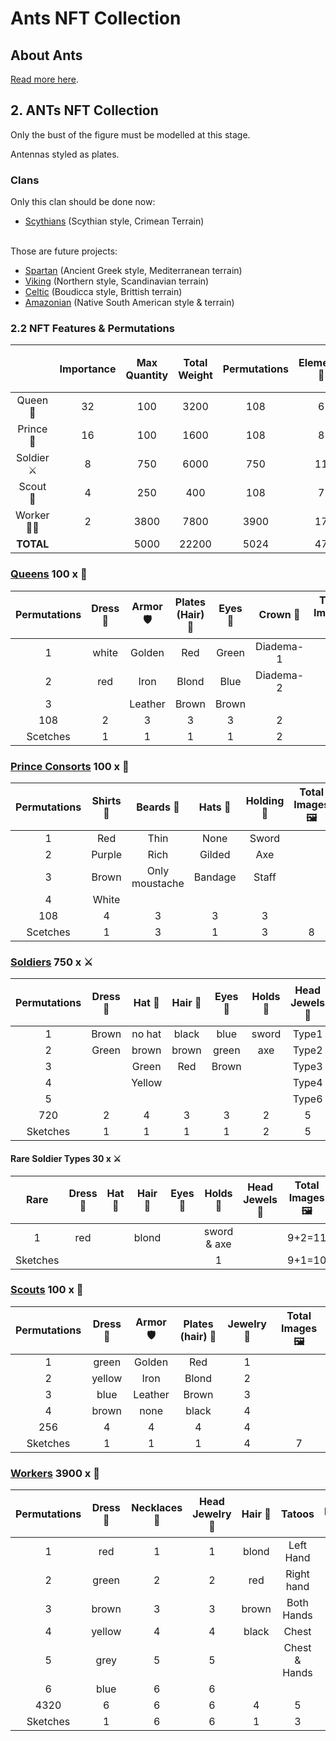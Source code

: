 # Ants NFT Collection

## About Ants

[Read more here](https://github.com/Emmet-Finance/ants/blob/main/AboutAnts.md).

## 2. ANTs NFT Collection

Only the bust of the figure must be modelled at this stage.

Antennas styled as plates.

### Clans
Only this clan should be done now:
+ [Scythians](./StyleExamples/Scythians) (Scythian style, Crimean Terrain)

<br/>Those are future projects:
+ [Spartan](./StyleExamples/Spartan) (Ancient Greek style, Mediterranean terrain)
+ [Viking](./StyleExamples/Viking) (Northern style, Scandinavian terrain)
+ [Celtic](./StyleExamples/Celtic) (Boudicca style, Brittish terrain)
+ [Amazonian](./StyleExamples/Amazoneans) (Native South American style & terrain)

### 2.2 NFT Features & Permutations

||Importance|Max Quantity|Total Weight|Permutations|	Elements 👑 |	Base Characters 🦸‍♀️ |	Total Images 🖼️  |
|:-:|:-:|:-:|:-:|:-:|:-:|:-:|:-:|
|Queen 👸 |	32|	100|	3200|	108|	6|	1|	7|
|Prince 🤴 |	16|	100|	1600|	108|	8|	0|	8|
|Soldier ⚔️ |	8|	750|	6000|	750|	11|	1|	11|
|Scout 👀 |	4|	250|	400|	108|	7|	0|	7|
|Worker 👩‍🔧 |	2|	3800|	7800|	3900|	17|	1|	18|
|**TOTAL**|	|5000|	22200|5024|	47|	3|	50|

### [Queens](./StyleExamples/Scythians/Queen) 100 x 👸

|Permutations|	Dress 👗 |	Armor 🛡️ |	Plates (Hair) 👧 |	Eyes 👀 |	Crown 👑 |	Total Images 🖼️ |
|:-:|:-:|:-:|:-:|:-:|:-:|:-:|
|1|	white|	Golden|	Red|	Green|	Diadema-1|
|2|	red|	Iron|	Blond|	Blue|	Diadema-2|	
|3|		|Leather|	Brown|	Brown||		
|108|	2|	3|	3|	3|	2||
|Scetches|	1|	1|	1|	1|	2|	6|

### [Prince Consorts](./StyleExamples/Scythians/Princes) 100 x 🤴

|Permutations|	Shirts 👕 |	Beards 🧔  |	Hats 🎩 |	Holding 🦯  |	Total Images  🖼️|
|:-:|:-:|:-:|:-:|:-:|:-:|
|1|	Red|	Thin|	None|	Sword|	
|2|	Purple|	Rich|	Gilded|	Axe|	
|3|	Brown|Only moustache|	Bandage|Staff|
|4| White| 
|108|	4|	3|	3|	3|
|Scetches|	1|	3|	1|	3|	8|

### [Soldiers](./StyleExamples/Scythians/Soldiers) 750 x ⚔️

|Permutations|	Dress 👗 |	Hat 👒  |	Hair 👧 |	Eyes 👀 |	Holds 🦯 |	Head Jewels 💎 |	Total Images 🖼️|
|:-:|:-:|:-:|:-:|:-:|:-:|:-:|:-:|
|1|	Brown|no hat|	black|	blue|	sword|	Type1|	
|2|	Green|	brown|	brown|	green|axe|	Type2|
|3||Green|	Red|Brown||Type3|	
|4||Yellow||||Type4|	
|5||||||Type6|	
|720|	2|	4|	3|	3|	2|	5||
|Sketches|	1|	1|	1|	1|	2|	5|	9|

#### Rare Soldier Types 30 x ⚔️

|Rare|	Dress 👗 |	Hat 👒 |	Hair 👧 |	Eyes 👀 |	Holds 🦯 |	Head Jewels 💎 |	Total Images 🖼️|
|:-:|:-:|:-:|:-:|:-:|:-:|:-:|:-:|
|1|red||blond||sword & axe||9+2=11|
|Sketches|||||1||9+1=10|

### [Scouts](./StyleExamples/Scythians/Soldiers) 100 x 👀

|Permutations|	Dress 👗|	Armor 🛡️|	Plates (hair) 👧|	Jewelry 💎|	Total Images 🖼️|
|:-:|:-:|:-:|:-:|:-:|:-:|
|1|	green|	Golden|	Red|	1|
|2|	yellow|	Iron|	Blond|	2|
|3|	blue|	Leather|	Brown|	3|	
|4|brown|none|black|4|
|256|	4|	4|	4|	4|
|Sketches|	1|	1|	1|	4|	7|

### [Workers](./StyleExamples/Scythians/Workers) 3900 x 👩‍

|Permutations|Dress 👗|	Necklaces 💎|	Head Jewelry 💎|	Hair 👧|	Tatoos|	Total Images 🖼️|
|:-:|:-:|:-:|:-:|:-:|:-:|:-:|
|1|	red|	1|	1|	blond|	Left Hand||	
|2|	green|	2|	2|	red|	Right hand||	
|3|	brown|	3|	3|	brown|	Both Hands|	
|4|	yellow|	4|	4| black|Chest|		
|5|	grey|	5|	5	|			|Chest & Hands|
|6|	blue|	6|	6	|			
|4320|	6|	6|	6|	4|	5|
|Sketches|	1|	6|	6|	1|	3|	17|

[^1]: The ants' images were taken by a professional photographer [Alexander Wild](https://www.alexanderwild.com/). The photographs were borrowed to illustrate the concepts for the NFT collection designers and will never be used for commercial purposes.
